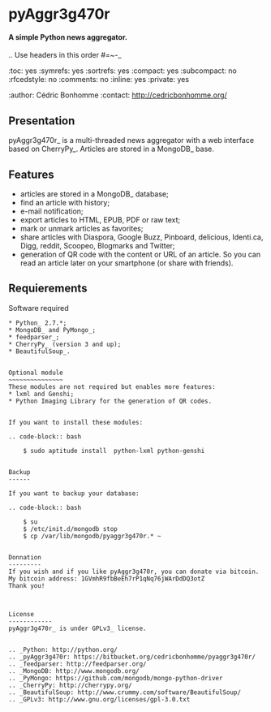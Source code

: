 pyAggr3g470r
============

#### A simple Python news aggregator.

.. Use headers in this order #=~-_

:toc: yes
:symrefs: yes
:sortrefs: yes
:compact: yes
:subcompact: no
:rfcedstyle: no
:comments: no
:inline: yes
:private: yes

:author: Cédric Bonhomme
:contact: http://cedricbonhomme.org/


Presentation
------------
pyAggr3g470r_ is a multi-threaded news aggregator with a web interface
based on CherryPy_. Articles are stored in a MongoDB_ base.



Features
------------
* articles are stored in a MongoDB_ database;
* find an article with history;
* e-mail notification;
* export articles to HTML, EPUB, PDF or raw text;
* mark or unmark articles as favorites;
* share articles with Diaspora, Google Buzz, Pinboard, delicious, Identi.ca, Digg, reddit, Scoopeo, Blogmarks and Twitter;
* generation of QR code with the content or URL of an article. So you can read an article later on your smartphone (or share with friends).



Requierements
-------------
Software required
~~~~~~~~~~~~~~~~~
* Python_ 2.7.*;
* MongoDB_ and PyMongo_;
* feedparser_;
* CherryPy_ (version 3 and up);
* BeautifulSoup_.


Optional module
~~~~~~~~~~~~~~~
These modules are not required but enables more features:
* lxml and Genshi;
* Python Imaging Library for the generation of QR codes.


If you want to install these modules:

.. code-block:: bash

    $ sudo aptitude install  python-lxml python-genshi


Backup
------

If you want to backup your database:

.. code-block:: bash

    $ su
    $ /etc/init.d/mongodb stop
    $ cp /var/lib/mongodb/pyaggr3g470r.* ~


Donnation
---------
If you wish and if you like pyAggr3g470r, you can donate via bitcoin. My bitcoin address: 1GVmhR9fbBeEh7rP1qNq76jWArDdDQ3otZ
Thank you!



License
------------
pyAggr3g470r_ is under GPLv3_ license.


.. _Python: http://python.org/
.. _pyAggr3g470r: https://bitbucket.org/cedricbonhomme/pyaggr3g470r/
.. _feedparser: http://feedparser.org/
.. _MongoDB: http://www.mongodb.org/
.. _PyMongo: https://github.com/mongodb/mongo-python-driver
.. _CherryPy: http://cherrypy.org/
.. _BeautifulSoup: http://www.crummy.com/software/BeautifulSoup/
.. _GPLv3: http://www.gnu.org/licenses/gpl-3.0.txt
